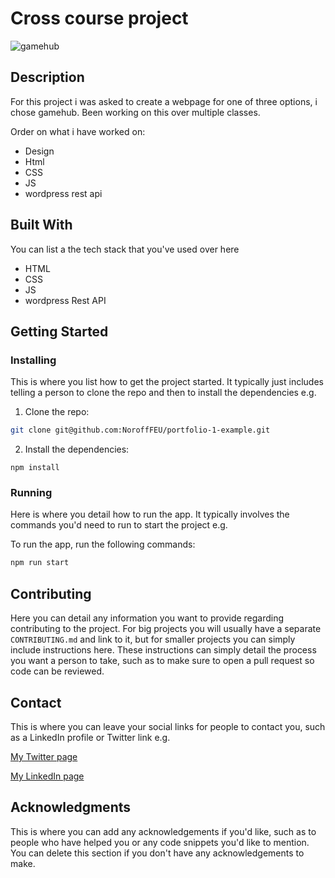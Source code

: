 # Cross course project

![gamehub](https://user-images.githubusercontent.com/101638949/222918776-46079b73-1650-4bcf-809a-d1af0494132e.PNG)

## Description

For this project i was asked to create a webpage for one of three options, i chose gamehub. Been working on this over multiple classes.

Order on what i have worked on:

- Design
- Html
- CSS
- JS
- wordpress rest api

## Built With

You can list a the tech stack that you've used over here

- HTML
- CSS
- JS
- wordpress Rest API 

## Getting Started

### Installing

This is where you list how to get the project started. It typically just includes telling a person to clone the repo and then to install the dependencies e.g.

1. Clone the repo:

```bash
git clone git@github.com:NoroffFEU/portfolio-1-example.git
```

2. Install the dependencies:

```
npm install
```

### Running

Here is where you detail how to run the app. It typically involves the commands you'd need to run to start the project e.g.

To run the app, run the following commands:

```bash
npm run start
```

## Contributing

Here you can detail any information you want to provide regarding contributing to the project. For big projects you will usually have a separate `CONTRIBUTING.md` and link to it, but for smaller projects you can simply include instructions here. These instructions can simply detail the process you want a person to take, such as to make sure to open a pull request so code can be reviewed.

## Contact

This is where you can leave your social links for people to contact you, such as a LinkedIn profile or Twitter link e.g.

[My Twitter page](www.twitter.com)

[My LinkedIn page](www.linkedin.com)

## Acknowledgments

This is where you can add any acknowledgements if you'd like, such as to people who have helped you or any code snippets you'd like to mention. You can delete this section if you don't have any acknowledgements to make.
